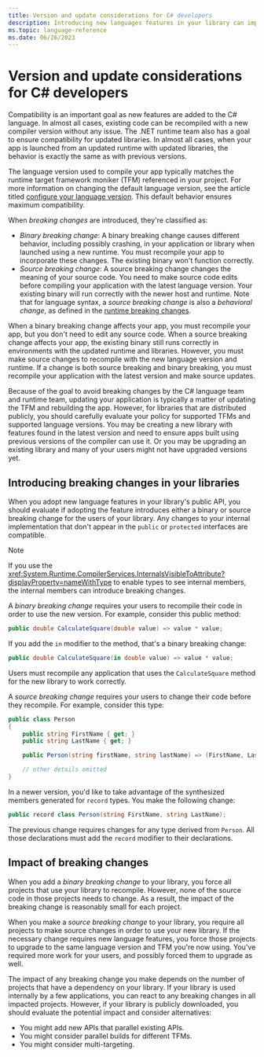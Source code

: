 ```yaml
---
title: Version and update considerations for C# developers
description: Introducing new languages features in your library can impact the code that uses it.
ms.topic: language-reference
ms.date: 06/26/2023
---
```


# Version and update considerations for C# developers

Compatibility is an important goal as new features are added to the C# language. In almost all cases, existing code can be recompiled with a new compiler version without any issue. The .NET runtime team also has a goal to ensure compatibility for updated libraries. In almost all cases, when your app is launched from an updated runtime with updated libraries, the behavior is exactly the same as with previous versions.

The language version used to compile your app typically matches the runtime target framework moniker (TFM) referenced in your project. For more information on changing the default language version, see the article titled [configure your language version](../language-reference/configure-language-version.md). This default behavior ensures maximum compatibility.

When *breaking changes* are introduced, they're classified as:

- *Binary breaking change*: A binary breaking change causes different behavior, including possibly crashing, in your application or library when launched using a new runtime. You must recompile your app to incorporate these changes. The existing binary won't function correctly.
- *Source breaking change*: A source breaking change changes the meaning of your source code. You need to make source code edits before compiling your application with the latest language version. Your existing binary will run correctly with the newer host and runtime. Note that for language syntax, a *source breaking change* is also a *behavioral change*, as defined in the [runtime breaking changes](../../core/compatibility/8.0.md).

When a binary breaking change affects your app, you must recompile your app, but you don't need to edit any source code. When a source breaking change affects your app, the existing binary still runs correctly in environments with the updated runtime and libraries. However, you must make source changes to recompile with the new language version and runtime. If a change is both source breaking and binary breaking, you must recompile your application with the latest version and make source updates.

Because of the goal to avoid breaking changes by the C# language team and runtime team, updating your application is typically a matter of updating the TFM and rebuilding the app. However, for libraries that are distributed publicly, you should carefully evaluate your policy for supported TFMs and supported language versions. You may be creating a new library with features found in the latest version and need to ensure apps built using previous versions of the compiler can use it. Or you may be upgrading an existing library and many of your users might not have upgraded versions yet.

## Introducing breaking changes in your libraries

When you adopt new language features in your library's public API, you should evaluate if adopting the feature introduces either a binary or source breaking change for the users of your library. Any changes to your internal implementation that don't appear in the `public` or `protected` interfaces are compatible.

> [!NOTE]
> If you use the <xref:System.Runtime.CompilerServices.InternalsVisibleToAttribute?displayProperty=nameWithType> to enable types to see internal members, the internal members can introduce breaking changes.

A *binary breaking change* requires your users to recompile their code in order to use the new version.  For example, consider this public method:

```csharp
public double CalculateSquare(double value) => value * value;
```

If you add the `in` modifier to the method, that's a binary breaking change:

```csharp
public double CalculateSquare(in double value) => value * value;
```

Users must recompile any application that uses the `CalculateSquare` method for the new library to work correctly.

A *source breaking change* requires your users to change their code before they recompile. For example, consider this type:

```csharp
public class Person
{
    public string FirstName { get; }
    public string LastName { get; }

    public Person(string firstName, string lastName) => (FirstName, LastName) = (firstName, lastName);

    // other details omitted
}
```

In a newer version, you'd like to take advantage of the synthesized members generated for `record` types. You make the following change:

```csharp
public record class Person(string FirstName, string LastName);
```

The previous change requires changes for any type derived from `Person`. All those declarations must add the `record` modifier to their declarations.

## Impact of breaking changes

When you add a *binary breaking change* to your library, you force all projects that use your library to recompile. However, none of the source code in those projects needs to change. As a result, the impact of the breaking change is reasonably small for each project.

When you make a *source breaking change* to your library, you require all projects to make source changes in order to use your new library. If the necessary change requires new language features, you force those projects to upgrade to the same language version and TFM you're now using. You've required more work for your users, and possibly forced them to upgrade as well.

The impact of any breaking change you make depends on the number of projects that have a dependency on your library. If your library is used internally by a few applications, you can react to any breaking changes in all impacted projects. However, if your library is publicly downloaded, you should evaluate the potential impact and consider alternatives:

- You might add new APIs that parallel existing APIs.
- You might consider parallel builds for different TFMs.
- You might consider multi-targeting.
